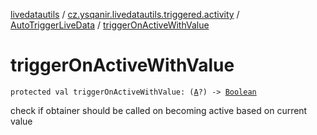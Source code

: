 [livedatautils](../../index.md) / [cz.ysqanir.livedatautils.triggered.activity](../index.md) / [AutoTriggerLiveData](index.md) / [triggerOnActiveWithValue](./trigger-on-active-with-value.md)

# triggerOnActiveWithValue

`protected val triggerOnActiveWithValue: (`[`A`](index.md#A)`?) -> `[`Boolean`](https://kotlinlang.org/api/latest/jvm/stdlib/kotlin/-boolean/index.html)

check if obtainer should be called on becoming active based on current value


